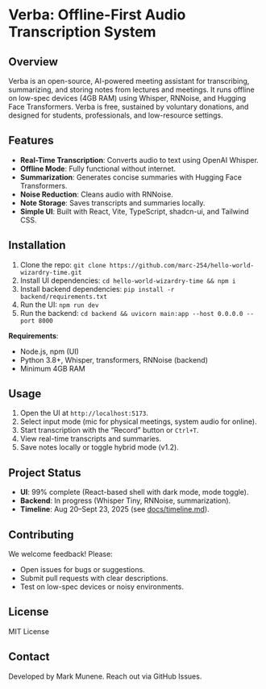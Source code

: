 # Verba: Offline-First Audio Transcription System

## Overview

Verba is an open-source, AI-powered meeting assistant for transcribing, summarizing, and storing notes from lectures and meetings. It runs offline on low-spec devices (4GB RAM) using Whisper, RNNoise, and Hugging Face Transformers. Verba is free, sustained by voluntary donations, and designed for students, professionals, and low-resource settings.

## Features

- **Real-Time Transcription**: Converts audio to text using OpenAI Whisper.
- **Offline Mode**: Fully functional without internet.
- **Summarization**: Generates concise summaries with Hugging Face Transformers.
- **Noise Reduction**: Cleans audio with RNNoise.
- **Note Storage**: Saves transcripts and summaries locally.
- **Simple UI**: Built with React, Vite, TypeScript, shadcn-ui, and Tailwind CSS.

## Installation

1. Clone the repo: `git clone https://github.com/marc-254/hello-world-wizardry-time.git`
2. Install UI dependencies: `cd hello-world-wizardry-time && npm i`
3. Install backend dependencies: `pip install -r backend/requirements.txt`
4. Run the UI: `npm run dev`
5. Run the backend: `cd backend && uvicorn main:app --host 0.0.0.0 --port 8000`

**Requirements**:

- Node.js, npm (UI)
- Python 3.8+, Whisper, transformers, RNNoise (backend)
- Minimum 4GB RAM

## Usage

1. Open the UI at `http://localhost:5173`.
2. Select input mode (mic for physical meetings, system audio for online).
3. Start transcription with the “Record” button or `Ctrl+T`.
4. View real-time transcripts and summaries.
5. Save notes locally or toggle hybrid mode (v1.2).

## Project Status

- **UI**: 99% complete (React-based shell with dark mode, mode toggle).
- **Backend**: In progress (Whisper Tiny, RNNoise, summarization).
- **Timeline**: Aug 20–Sept 23, 2025 (see [docs/timeline.md](docs/timeline.md)).

## Contributing

We welcome feedback! Please:

- Open issues for bugs or suggestions.
- Submit pull requests with clear descriptions.
- Test on low-spec devices or noisy environments.

## License

MIT License

## Contact

Developed by Mark Munene. Reach out via GitHub Issues.
